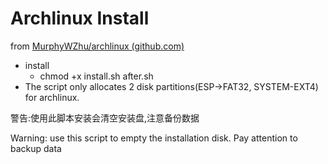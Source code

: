 # Archlinux Install

from [MurphyWZhu/archlinux (github.com)](https://github.com/MurphyWZhu/archlinux)

+ install 
  + chmod +x install.sh after.sh
+ The script only allocates 2 disk partitions(ESP->FAT32, SYSTEM-EXT4) for archlinux.



警告:使用此脚本安装会清空安装盘,注意备份数据

Warning: use this script to empty the installation disk. Pay attention to backup data
